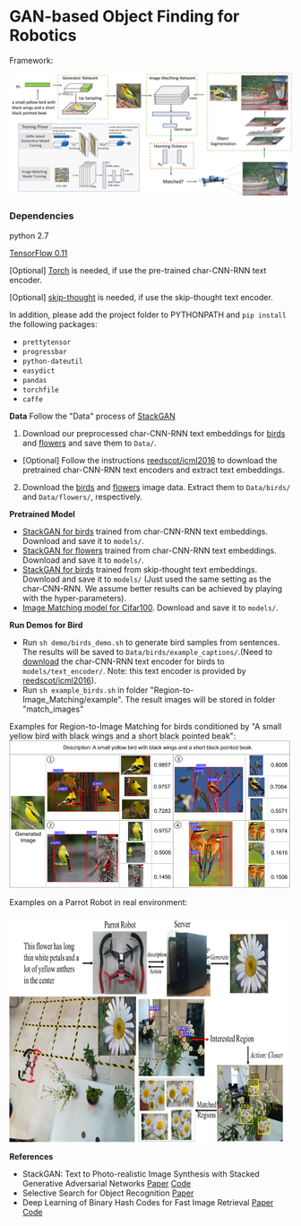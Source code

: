 # GAN-based Object Finding for Robotics
Framework:

<div align="center"><img src="overview/overview.png"/></div>


### Dependencies
python 2.7

[TensorFlow 0.11](https://www.tensorflow.org/get_started/os_setup)

[Optional] [Torch](http://torch.ch/docs/getting-started.html#_) is needed, if use the pre-trained char-CNN-RNN text encoder.

[Optional] [skip-thought](https://github.com/ryankiros/skip-thoughts) is needed, if use the skip-thought text encoder.

In addition, please add the project folder to PYTHONPATH and `pip install` the following packages:
- `prettytensor`
- `progressbar`
- `python-dateutil`
- `easydict`
- `pandas`
- `torchfile`
- `caffe`


**Data**
Follow the "Data" process of [StackGAN](https://github.com/SelinaChe/Complex-Object-Detection-StackGAN)

1. Download our preprocessed char-CNN-RNN text embeddings for [birds](https://drive.google.com/open?id=0B3y_msrWZaXLT1BZdVdycDY5TEE) and [flowers](https://drive.google.com/open?id=0B3y_msrWZaXLaUc0UXpmcnhaVmM) and save them to `Data/`.
  - [Optional] Follow the instructions [reedscot/icml2016](https://github.com/reedscot/icml2016) to download the pretrained char-CNN-RNN text encoders and extract text embeddings.
2. Download the [birds](http://www.vision.caltech.edu/visipedia/CUB-200-2011.html) and [flowers](http://www.robots.ox.ac.uk/~vgg/data/flowers/102/) image data. Extract them to `Data/birds/` and `Data/flowers/`, respectively.


**Pretrained Model**
- [StackGAN for birds](https://drive.google.com/open?id=0B3y_msrWZaXLNUNKa3BaRjAyTzQ) trained from char-CNN-RNN text embeddings. Download and save it to `models/`.
- [StackGAN for flowers](https://drive.google.com/open?id=0B3y_msrWZaXLX01FMC1JQW9vaFk) trained from char-CNN-RNN text embeddings. Download and save it to `models/`.
- [StackGAN for birds](https://drive.google.com/open?id=0B3y_msrWZaXLZVNRNFg4d055Q1E) trained from skip-thought text embeddings. Download and save it to `models/` (Just used the same setting as the char-CNN-RNN. We assume better results can be achieved by playing with the hyper-parameters).
- [Image Matching model for Cifar100](https://drive.google.com/open?id=0B85t1GJK1yFvN3dmV3BXYXREVmM). Download and save it to `models/`.


**Run Demos for Bird**
- Run `sh demo/birds_demo.sh` to generate bird samples from sentences. The results will be saved to `Data/birds/example_captions/`.(Need to [download](https://drive.google.com/file/d/0B0ywwgffWnLLU0F3UHA3NzFTNEE/view) the char-CNN-RNN text encoder for birds to `models/text_encoder/`. Note: this text encoder is provided by [reedscot/icml2016](https://github.com/reedscot/icml2016)).
- Run `sh example_birds.sh` in folder "Region-to-Image_Matching/example". The result images will be stored in folder "match_images"

Examples for Region-to-Image Matching for birds conditioned by "A small yellow bird with black wings and a short black pointed beak":
![](overview/experiment.png) 


Examples on a Parrot Robot in real environment:
<div align="center"><img src="overview/robots.png" width="700px" height="406px"/></div>

**References**

- StackGAN: Text to Photo-realistic Image Synthesis with Stacked Generative Adversarial Networks [Paper](https://arxiv.org/pdf/1612.03242v1.pdf) [Code](https://github.com/hanzhanggit/StackGAN)
- Selective Search for Object Recognition [Paper](https://www.koen.me/research/selectivesearch/)
- Deep Learning of Binary Hash Codes for Fast Image Retrieval [Paper](http://www.iis.sinica.edu.tw/~kevinlin311.tw/cvprw15.pdf) [Code](https://github.com/kevinlin311tw/caffe-cvprw15)

